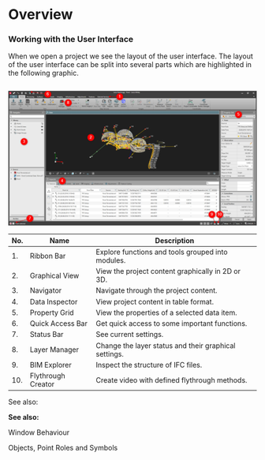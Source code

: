 # Overview

### Working with the User Interface

When we open a project we see the layout of the user interface. The layout of the user interface can be split into several parts which are highlighted in the following graphic.

|  |  |
| --- | --- |

![Image](graphics/00802522.jpg)

| No. | Name | Description |
| --- | --- | --- |
| 1. | Ribbon Bar | Explore functions and tools grouped into modules. |
| 2. | Graphical View | View the project content graphically in 2D or 3D. |
| 3. | Navigator | Navigate through the project content. |
| 4. | Data Inspector | View project content in table format. |
| 5. | Property Grid | View the properties of a selected data item. |
| 6. | Quick Access Bar | Get quick access to some important functions. |
| 7. | Status Bar | See current settings. |
| 8. | Layer Manager | Change the layer status and their graphical settings. |
| 9. | BIM Explorer | Inspect the structure of IFC files. |
| 10. | Flythrough Creator | Create video with defined flythrough methods. |

See also:

**See also:**

Window Behaviour

Objects, Point Roles and Symbols

